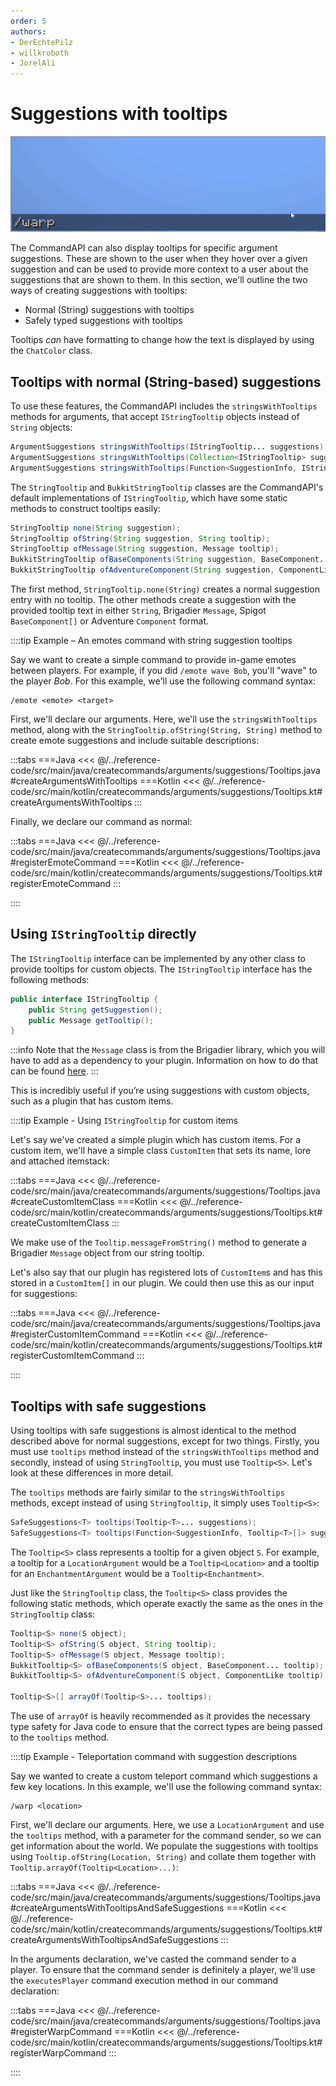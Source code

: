 ```yaml
---
order: 5
authors:
- DerEchtePilz
- willkroboth
- JorelAli
---
```


# Suggestions with tooltips

![A /warp command with suggestions of various locations. Hovering over the suggestions with the mouse cursor displays tooltips describing what the locations are](/images/warps.gif)

The CommandAPI can also display tooltips for specific argument suggestions. These are shown to the user when they hover over a given suggestion and can be used to provide more context to a user about the suggestions that are shown to them. In this section, we'll outline the two ways of creating suggestions with tooltips:

- Normal (String) suggestions with tooltips
- Safely typed suggestions with tooltips

Tooltips _can_ have formatting to change how the text is displayed by using the `ChatColor` class.

## Tooltips with normal (String-based) suggestions

To use these features, the CommandAPI includes the `stringsWithTooltips` methods for arguments, that accept `IStringTooltip` objects instead of `String` objects:

```java
ArgumentSuggestions stringsWithTooltips(IStringTooltip... suggestions);
ArgumentSuggestions stringsWithTooltips(Collection<IStringTooltip> suggestions);
ArgumentSuggestions stringsWithTooltips(Function<SuggestionInfo, IStringTooltip[]> suggestions);
```

The `StringTooltip` and `BukkitStringTooltip` classes are the CommandAPI's default implementations of `IStringTooltip`, which have some static methods to construct tooltips easily:

```java
StringTooltip none(String suggestion);
StringTooltip ofString(String suggestion, String tooltip);
StringTooltip ofMessage(String suggestion, Message tooltip);
BukkitStringTooltip ofBaseComponents(String suggestion, BaseComponent... tooltip);
BukkitStringTooltip ofAdventureComponent(String suggestion, ComponentLike tooltip);
```

The first method, `StringTooltip.none(String)` creates a normal suggestion entry with no tooltip. The other methods create a suggestion with the provided tooltip text in either `String`, Brigadier `Message`, Spigot `BaseComponent[]` or Adventure `Component` format.

::::tip Example – An emotes command with string suggestion tooltips

Say we want to create a simple command to provide in-game emotes between players. For example, if you did `/emote wave Bob`, you'll "wave" to the player _Bob_. For this example, we'll use the following command syntax:

```mccmd
/emote <emote> <target>
```

First, we'll declare our arguments. Here, we'll use the `stringsWithTooltips` method, along with the `StringTooltip.ofString(String, String)` method to create emote suggestions and include suitable descriptions:

:::tabs
===Java
<<< @/../reference-code/src/main/java/createcommands/arguments/suggestions/Tooltips.java#createArgumentsWithTooltips
===Kotlin
<<< @/../reference-code/src/main/kotlin/createcommands/arguments/suggestions/Tooltips.kt#createArgumentsWithTooltips
:::

Finally, we declare our command as normal:

:::tabs
===Java
<<< @/../reference-code/src/main/java/createcommands/arguments/suggestions/Tooltips.java#registerEmoteCommand
===Kotlin
<<< @/../reference-code/src/main/kotlin/createcommands/arguments/suggestions/Tooltips.kt#registerEmoteCommand
:::

::::

## Using `IStringTooltip` directly

The `IStringTooltip` interface can be implemented by any other class to provide tooltips for custom objects. The `IStringTooltip` interface has the following methods:

```java
public interface IStringTooltip {
    public String getSuggestion();
    public Message getTooltip();
}
```

:::info
Note that the `Message` class is from the Brigadier library, which you will have to add as a dependency to your plugin. Information on how to do that can be found [here](https://github.com/Mojang/brigadier#installation).
:::

This is incredibly useful if you’re using suggestions with custom objects, such as a plugin that has custom items.

::::tip Example - Using <code>IStringTooltip</code> for custom items

Let's say we've created a simple plugin which has custom items. For a custom item, we'll have a simple class `CustomItem` that sets its name, lore and attached itemstack:

:::tabs
===Java
<<< @/../reference-code/src/main/java/createcommands/arguments/suggestions/Tooltips.java#createCustomItemClass
===Kotlin
<<< @/../reference-code/src/main/kotlin/createcommands/arguments/suggestions/Tooltips.kt#createCustomItemClass
:::

We make use of the `Tooltip.messageFromString()` method to generate a Brigadier `Message` object from our string tooltip.

Let's also say that our plugin has registered lots of `CustomItem`s and has this stored in a `CustomItem[]` in our plugin. We could then use this as our input for suggestions:

:::tabs
===Java
<<< @/../reference-code/src/main/java/createcommands/arguments/suggestions/Tooltips.java#registerCustomItemCommand
===Kotlin
<<< @/../reference-code/src/main/kotlin/createcommands/arguments/suggestions/Tooltips.kt#registerCustomItemCommand
:::

::::

## Tooltips with safe suggestions

Using tooltips with safe suggestions is almost identical to the method described above for normal suggestions, except for two things. Firstly, you must use `tooltips` method instead of the `stringsWithTooltips` method and secondly, instead of using `StringTooltip`, you must use `Tooltip<S>`. Let's look at these differences in more detail.

The `tooltips` methods are fairly similar to the `stringsWithTooltips` methods, except instead of using `StringTooltip`, it simply uses `Tooltip<S>`:

```java
SafeSuggestions<T> tooltips(Tooltip<T>... suggestions);
SafeSuggestions<T> tooltips(Function<SuggestionInfo, Tooltip<T>[]> suggestions);
```

The `Tooltip<S>` class represents a tooltip for a given object `S`. For example, a tooltip for a `LocationArgument` would be a `Tooltip<Location>` and a tooltip for an `EnchantmentArgument` would be a `Tooltip<Enchantment>`.

Just like the `StringTooltip` class, the `Tooltip<S>` class provides the following static methods, which operate exactly the same as the ones in the `StringTooltip` class:

```java
Tooltip<S> none(S object);
Tooltip<S> ofString(S object, String tooltip);
Tooltip<S> ofMessage(S object, Message tooltip);
BukkitTooltip<S> ofBaseComponents(S object, BaseComponent... tooltip);
BukkitTooltip<S> ofAdventureComponent(S object, ComponentLike tooltip);

Tooltip<S>[] arrayOf(Tooltip<S>... tooltips);
```

The use of `arrayOf` is heavily recommended as it provides the necessary type safety for Java code to ensure that the correct types are being passed to the `tooltips` method.

::::tip Example - Teleportation command with suggestion descriptions

Say we wanted to create a custom teleport command which suggestions a few key locations. In this example, we'll use the following command syntax:

```mccmd
/warp <location>
```

First, we'll declare our arguments. Here, we use a `LocationArgument` and use the `tooltips` method, with a parameter for the command sender, so we can get information about the world. We populate the suggestions with tooltips using `Tooltip.ofString(Location, String)` and collate them together with `Tooltip.arrayOf(Tooltip<Location>...)`:

:::tabs
===Java
<<< @/../reference-code/src/main/java/createcommands/arguments/suggestions/Tooltips.java#createArgumentsWithTooltipsAndSafeSuggestions
===Kotlin
<<< @/../reference-code/src/main/kotlin/createcommands/arguments/suggestions/Tooltips.kt#createArgumentsWithTooltipsAndSafeSuggestions
:::

In the arguments declaration, we've casted the command sender to a player. To ensure that the command sender is definitely a player, we'll use the `executesPlayer` command execution method in our command declaration:

:::tabs
===Java
<<< @/../reference-code/src/main/java/createcommands/arguments/suggestions/Tooltips.java#registerWarpCommand
===Kotlin
<<< @/../reference-code/src/main/kotlin/createcommands/arguments/suggestions/Tooltips.kt#registerWarpCommand
:::

::::